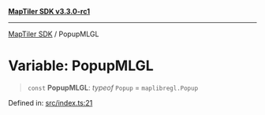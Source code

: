 [**MapTiler SDK v3.3.0-rc1**](../README.md)

***

[MapTiler SDK](../README.md) / PopupMLGL

# Variable: PopupMLGL

> `const` **PopupMLGL**: *typeof* `Popup` = `maplibregl.Popup`

Defined in: [src/index.ts:21](https://github.com/maptiler/maptiler-sdk-js/blob/d9cb958ebf063ecde2f6f583eb172e5a83460e6a/src/index.ts#L21)

